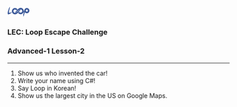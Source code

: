 <img src='loop.png' width='10%'>

### LEC: Loop Escape Challenge
### Advanced-1 Lesson-2
---
1. Show us who invented the car!
2. Write your name using C#!
3. Say Loop in Korean!
4. Show us the largest city in the US on Google Maps.  